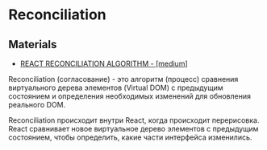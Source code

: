 # Reconciliation

## Materials

- [REACT RECONCILIATION ALGORITHM - [medium]](https://medium.com/javarevisited/react-reconciliation-algorithm-86e3e22c1b40)

Reconciliation (согласование) - это алгоритм (процесс) сравнения виртуального дерева элементов (Virtual DOM) с предыдущим состоянием и определения необходимых изменений для обновления реального DOM.

Reconciliation происходит внутри React, когда происходит перерисовка. React сравнивает новое виртуальное дерево элементов с предыдущим состоянием, чтобы определить, какие части интерфейса изменились.
